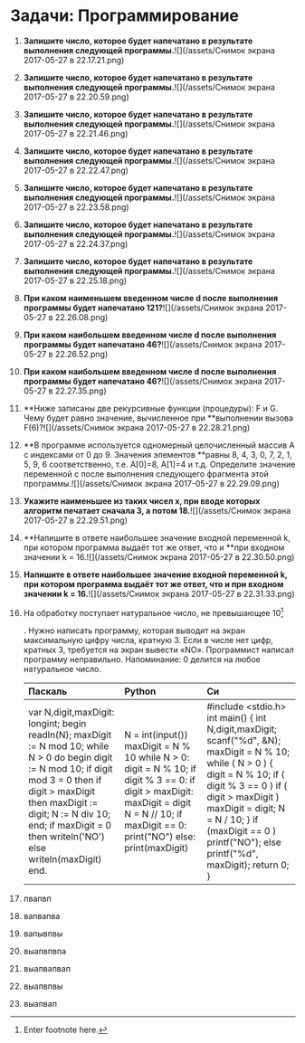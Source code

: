 # Задачи: Программирование

1. **Запишите число, которое будет напечатано в результате выполнения следующей программы.**![](/assets/Снимок экрана 2017-05-27 в 22.17.21.png)

2. **Запишите число, которое будет напечатано в результате выполнения следующей программы.**![](/assets/Снимок экрана 2017-05-27 в 22.20.59.png)

3. **Запишите число, которое будет напечатано в результате выполнения следующей программы.**![](/assets/Снимок экрана 2017-05-27 в 22.21.46.png)

4. **Запишите число, которое будет напечатано в результате выполнения следующей программы.**![](/assets/Снимок экрана 2017-05-27 в 22.22.47.png)

5. **Запишите число, которое будет напечатано в результате выполнения следующей программы.**![](/assets/Снимок экрана 2017-05-27 в 22.23.58.png)

6. **Запишите число, которое будет напечатано в результате выполнения следующей программы.**![](/assets/Снимок экрана 2017-05-27 в 22.24.37.png)

7. **Запишите число, которое будет напечатано в результате выполнения следующей программы.**![](/assets/Снимок экрана 2017-05-27 в 22.25.18.png)

8. **При каком наименьшем введенном числе d после выполнения программы будет напечатано 121?**![](/assets/Снимок экрана 2017-05-27 в 22.26.08.png)

9. **При каком наибольшем введенном числе d после выполнения программы будет напечатано 46?**![](/assets/Снимок экрана 2017-05-27 в 22.26.52.png)

10. **При каком наибольшем введенном числе d после выполнения программы будет напечатано 46?**![](/assets/Снимок экрана 2017-05-27 в 22.27.35.png)

11. **Ниже записаны две рекурсивные функции \(процедуры\): F и G. Чему будет равно значение, вычисленное при **выполнении вызова F\(6\)?![](/assets/Снимок экрана 2017-05-27 в 22.28.21.png)

12. **В программе используется одномерный целочисленный массив A с индексами от 0 до 9. Значения элементов **равны 8, 4, 3, 0, 7, 2, 1, 5, 9, 6 соответственно, т.е. A\[0\]=8, A\[1\]=4 и т.д. Определите значение переменной c после выполнения следующего фрагмента этой программы.![](/assets/Снимок экрана 2017-05-27 в 22.29.09.png)

13. **Укажите наименьшее из таких чисел x, при вводе которых алгоритм печатает сначала 3, а потом 18.**![](/assets/Снимок экрана 2017-05-27 в 22.29.51.png)

14. **Напишите в ответе наибольшее значение входной переменной k, при котором программа выдаёт тот же ответ, что и **при входном значении k = 16.![](/assets/Снимок экрана 2017-05-27 в 22.30.50.png)

15. **Напишите в ответе наибольшее значение входной переменной k, при котором программа выдаёт тот же ответ, что и при входном значении k = 16.**![](/assets/Снимок экрана 2017-05-27 в 22.31.33.png)

16. На обработку поступает натуральное число, не превышающее 10[^2]

    . Нужно написать программу, которая выводит на экран максимальную цифру числа, кратную 3. Если в числе нет цифр, кратных 3, требуется на экран вывести «NO». Программист написал программу неправильно. Напоминание: 0 делится на любое натуральное число.

  


    | Паскаль | Python | Си |
    | :--- | :--- | :--- |
    | var N,digit,maxDigit: longint; begin readln\(N\); maxDigit := N mod 10; while N &gt; 0 do begin  digit := N mod 10;  if digit mod 3 = 0 then  if digit &gt; maxDigit then  maxDigit := digit;  N := N div 10; end; if maxDigit = 0 then  writeln\('NO'\) else  writeln\(maxDigit\) end.  | N = int\(input\(\)\) maxDigit = N % 10 while N &gt; 0:  digit = N % 10;  if digit % 3 == 0:  if digit &gt; maxDigit:  maxDigit = digit  N = N // 10; if maxDigit == 0:  print\("NO"\) else:  print\(maxDigit\)  | \#include &lt;stdio.h&gt; int main\(\) { int N,digit,maxDigit; scanf\("%d", &N\); maxDigit = N % 10; while \( N &gt; 0 \) {  digit = N % 10;  if \( digit % 3 == 0 \)  if \( digit &gt; maxDigit \)  maxDigit = digit;  N = N / 10; } if \(maxDigit == 0 \)  printf\("NO"\); else  printf\("%d", maxDigit\); return 0; } |

17. пвапвп

18. вапвапва

19. вапывпвы
20. выапвпвпа
21. выапвапвап
22. выапвпвы
23. выапвап



[^1]: Enter footnote here.

[^2]: Enter footnote here.

